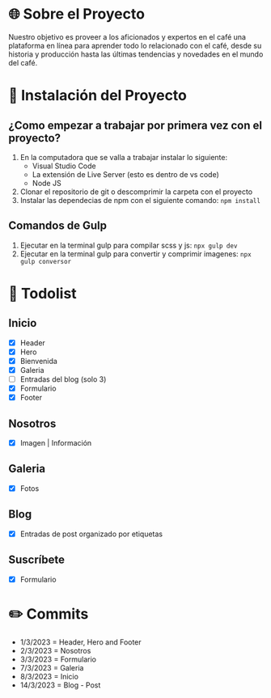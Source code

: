 # :globe_with_meridians: Sobre el Proyecto
Nuestro objetivo es proveer a los aficionados y expertos en el café una plataforma en línea para aprender todo lo relacionado con el café, desde su historia y producción hasta las últimas tendencias y novedades en el mundo del café. 

# :page_with_curl: Instalación del Proyecto
## ¿Como empezar a trabajar por primera vez con el proyecto?
1. En la computadora que se valla a trabajar instalar lo siguiente:
    * Visual Studio Code
    * La extensión de Live Server (esto es dentro de vs code)
    * Node JS
2. Clonar el repositorio de git o descomprimir la carpeta con el proyecto
3. Instalar las dependecias de npm con el siguiente comando: `npm install`
## Comandos de Gulp
1. Ejecutar en la terminal gulp para compilar scss y js: `npx gulp dev`
2. Ejecutar en la terminal gulp para convertir y comprimir imagenes: `npx gulp conversor`

# :pencil: Todolist
## Inicio
* [x] Header
* [x] Hero
* [x] Bienvenida
* [x] Galeria
* [ ] Entradas del blog (solo 3)
* [x] Formulario
* [x] Footer
## Nosotros
* [x] Imagen | Información
## Galeria
* [x] Fotos
## Blog
* [x] Entradas de post organizado por etiquetas
## Suscríbete
* [x] Formulario

# :pencil2: Commits
* 1/3/2023 = Header, Hero and Footer
* 2/3/2023 = Nosotros
* 3/3/2023 = Formulario
* 7/3/2023 = Galeria
* 8/3/2023 = Inicio
* 14/3/2023 = Blog - Post